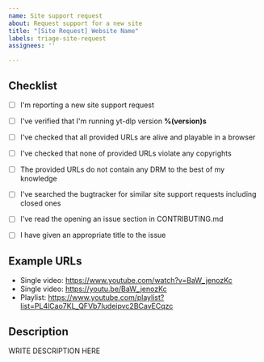 ```yaml
---
name: Site support request
about: Request support for a new site
title: "[Site Request] Website Name"
labels: triage-site-request
assignees: ''

---
```


<!--

######################################################################
  WARNING!
  IGNORING THE FOLLOWING TEMPLATE WILL RESULT IN ISSUE CLOSED AS INCOMPLETE
######################################################################

-->


## Checklist

<!--
Carefully read and work through this check list in order to prevent the most common mistakes and misuse of yt-dlp:
- First of, make sure you are using the latest version of yt-dlp. Run `yt-dlp --version` and ensure your version is %(version)s. If it's not, see https://github.com/yt-dlp/yt-dlp#update on how to update. Issues with outdated version will be REJECTED.
- Make sure that all provided video/audio/playlist URLs (if any) are alive and playable in a browser.
- Make sure that site you are requesting is not dedicated to copyright infringement. yt-dlp does not support such sites. In order for site support request to be accepted all provided example URLs should not violate any copyrights.
- Search the bugtracker for similar site support requests: https://github.com/yt-dlp/yt-dlp/issues. DO NOT post duplicates.
- Read "opening an issue" section in CONTRIBUTING.md: https://github.com/yt-dlp/yt-dlp/blob/master/CONTRIBUTING.md#opening-an-issue
- Finally, confirm all RELEVANT tasks from the following by putting x into all the boxes like this [x] (Dont forget to delete the empty space)
-->

- [ ] I'm reporting a new site support request
- [ ] I've verified that I'm running yt-dlp version **%(version)s**
- [ ] I've checked that all provided URLs are alive and playable in a browser
- [ ] I've checked that none of provided URLs violate any copyrights
- [ ] The provided URLs do not contain any DRM to the best of my knowledge
- [ ] I've searched the bugtracker for similar site support requests including closed ones
- [ ] I've read the opening an issue section in CONTRIBUTING.md
- [ ] I have given an appropriate title to the issue


## Example URLs

<!--
Provide all kinds of example URLs support for which should be included. Replace following example URLs by yours.
-->

- Single video: https://www.youtube.com/watch?v=BaW_jenozKc
- Single video: https://youtu.be/BaW_jenozKc
- Playlist: https://www.youtube.com/playlist?list=PL4lCao7KL_QFVb7Iudeipvc2BCavECqzc


## Description

<!--
Provide any additional information.
If work on your issue requires account credentials please provide them or explain how one can obtain them.
-->

WRITE DESCRIPTION HERE
